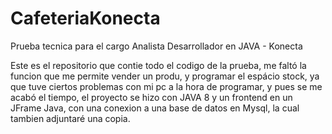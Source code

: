 # CafeteriaKonecta
Prueba tecnica para el cargo Analista Desarrollador en JAVA - Konecta

Este es el repositorio que contie todo el codigo de la prueba, me faltó la funcion que me permite vender un produ,
y programar el espácio  stock, ya que tuve ciertos problemas con mi pc a la hora de programar, y pues se me acabó el tiempo,
el proyecto se hizo con JAVA 8 y un frontend en un JFrame Java, con una conexion a una base de datos en Mysql, la cual tambien
adjuntaré una copia.
